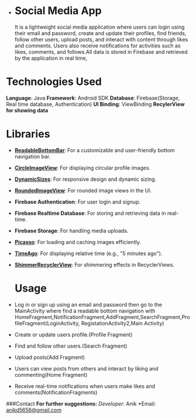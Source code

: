 * # Social Media App
  It is a lightweight social media application where users can login using their email and password, create and update their profiles, find friends, follow other users, upload posts, and interact with content through likes and comments. Users also receive notifications for activities such as likes, comments, and follows.All data is stored in Firebase and retrieved by the application in real time,

# Technologies Used
  **Language**: Java
  **Framework**: Android SDK
  **Database**: Firebase(Storage, Real time database, Authentication)
  **UI Binding**: ViewBinding
  **RecylerView for showing data**

  
  # Libraries
- **[ReadableBottomBar](https://github.com/iammert/ReadableBottomBar)**: For a customizable and user-friendly bottom navigation bar.
- **[CircleImageView](https://github.com/hdodenhof/CircleImageView)**: For displaying circular profile images.
- **[DynamicSizes](https://github.com/MrNouri/DynamicSizes)**: For responsive design and dynamic sizing.
- **[RoundedImageView](https://github.com/vinc3m1/RoundedImageView)**: For rounded image views in the UI.
- **Firebase Authentication**: For user login and signup.
- **Firebase Realtime Database**: For storing and retrieving data in real-time.
- **Firebase Storage**: For handling media uploads.
- **[Picasso](https://square.github.io/picasso/)**: For loading and caching images efficiently.
- **[TimeAgo](https://github.com/marlonlom/timeago)**: For displaying relative time (e.g., "5 minutes ago").
- **[ShimmerRecyclerView](https://github.com/sharish/ShimmerRecyclerView)**: For shimmering effects in RecyclerViews.

  # Usage
- Log in or sign up using an email and password then go to the MainActivity where find a readable bottom navigation with HomeFragment,NotificationFragment,AddFragment,SearchFragment,ProfileFragment(LoginActivity, RegistationActivity2,Main Activity)
- Create or update users profile.(Profile Fragment)
- Find and follow other users.(Search Fragment)
- Upload posts(Add Fragment)
- Users can view posts from others and interact by liking and commenting(Home Fragment)
- Receive real-time notifications when users make likes and comments(NotificationFragments)

###Contact
**For further suggestions:**
*Developer:* Anik
*Email: anikd5656@gmail.com
